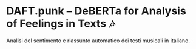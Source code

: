 # DAFT.punk – DeBERTa for Analysis of Feelings in Texts 🎶

Analisi del sentimento e riassunto automatico dei testi musicali in italiano.